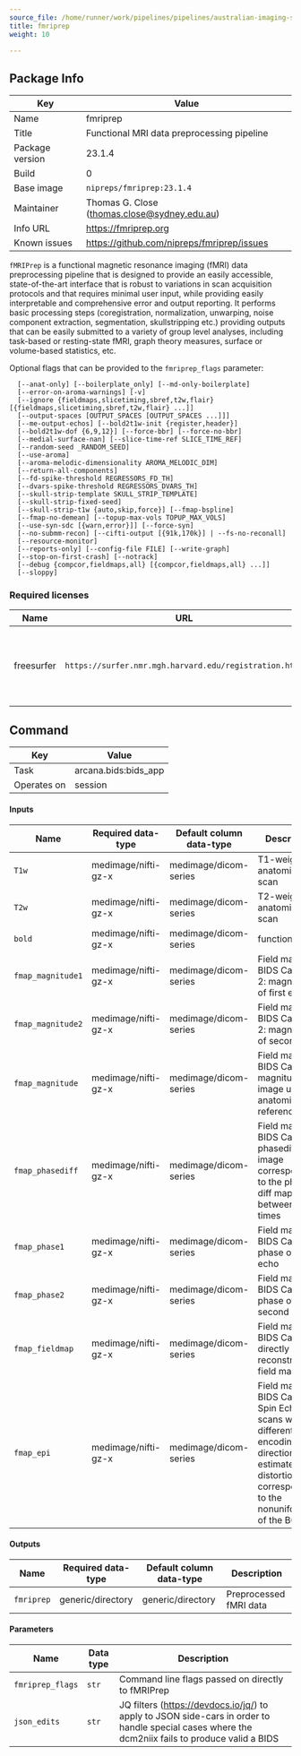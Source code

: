 ```yaml
---
source_file: /home/runner/work/pipelines/pipelines/australian-imaging-service/mri/human/neuro/bidsapps/fmriprep.yaml
title: fmriprep
weight: 10

---
```


## Package Info
|Key|Value|
|---|-----|
|Name|fmriprep|
|Title|Functional MRI data preprocessing pipeline|
|Package version|23.1.4|
|Build|0|
|Base image|`nipreps/fmriprep:23.1.4`|
|Maintainer|Thomas G. Close (thomas.close@sydney.edu.au)|
|Info URL|https://fmriprep.org|
|Known issues|https://github.com/nipreps/fmriprep/issues|

`fMRIPrep` is a functional magnetic resonance imaging (fMRI) data preprocessing
pipeline that is designed to provide an easily accessible, state-of-the-art
interface that is robust to variations in scan acquisition protocols and that
requires minimal user input, while providing easily interpretable and comprehensive
error and output reporting. It performs basic processing steps (coregistration,
normalization, unwarping, noise component extraction, segmentation,
skullstripping etc.) providing outputs that can be easily submitted to a variety
of group level analyses, including task-based or resting-state fMRI, graph
theory measures, surface or volume-based statistics, etc.

Optional flags that can be provided to the `fmriprep_flags` parameter:
```
  [--anat-only] [--boilerplate_only] [--md-only-boilerplate]
  [--error-on-aroma-warnings] [-v]
  [--ignore {fieldmaps,slicetiming,sbref,t2w,flair} [{fieldmaps,slicetiming,sbref,t2w,flair} ...]]
  [--output-spaces [OUTPUT_SPACES [OUTPUT_SPACES ...]]]
  [--me-output-echos] [--bold2t1w-init {register,header}]
  [--bold2t1w-dof {6,9,12}] [--force-bbr] [--force-no-bbr]
  [--medial-surface-nan] [--slice-time-ref SLICE_TIME_REF]
  [--random-seed _RANDOM_SEED]
  [--use-aroma]
  [--aroma-melodic-dimensionality AROMA_MELODIC_DIM]
  [--return-all-components]
  [--fd-spike-threshold REGRESSORS_FD_TH]
  [--dvars-spike-threshold REGRESSORS_DVARS_TH]
  [--skull-strip-template SKULL_STRIP_TEMPLATE]
  [--skull-strip-fixed-seed]
  [--skull-strip-t1w {auto,skip,force}] [--fmap-bspline]
  [--fmap-no-demean] [--topup-max-vols TOPUP_MAX_VOLS]
  [--use-syn-sdc [{warn,error}]] [--force-syn]
  [--no-submm-recon] [--cifti-output [{91k,170k}] | --fs-no-reconall]
  [--resource-monitor]
  [--reports-only] [--config-file FILE] [--write-graph]
  [--stop-on-first-crash] [--notrack]
  [--debug {compcor,fieldmaps,all} [{compcor,fieldmaps,all} ...]]
  [--sloppy]
```


### Required licenses
|Name|URL|Description|
|----|---|-----------|
|freesurfer|`https://surfer.nmr.mgh.harvard.edu/registration.html`|`fMRIPRep` uses FreeSurfer tools, which require a license to run.|

## Command
|Key|Value|
|---|-----|
|Task|arcana.bids:bids_app|
|Operates on|session|
#### Inputs
|Name|Required data-type|Default column data-type|Description|
|----|------------------|------------------------|-----------|
|`T1w`|<span data-toggle="tooltip" data-placement="bottom" title="medimage/nifti-gz-x" aria-label="medimage/nifti-gz-x">medimage/nifti-gz-x</span>|<span data-toggle="tooltip" data-placement="bottom" title="medimage/dicom-series" aria-label="medimage/dicom-series">medimage/dicom-series</span>|T1-weighted anatomical scan|
|`T2w`|<span data-toggle="tooltip" data-placement="bottom" title="medimage/nifti-gz-x" aria-label="medimage/nifti-gz-x">medimage/nifti-gz-x</span>|<span data-toggle="tooltip" data-placement="bottom" title="medimage/dicom-series" aria-label="medimage/dicom-series">medimage/dicom-series</span>|T2-weighted anatomical scan|
|`bold`|<span data-toggle="tooltip" data-placement="bottom" title="medimage/nifti-gz-x" aria-label="medimage/nifti-gz-x">medimage/nifti-gz-x</span>|<span data-toggle="tooltip" data-placement="bottom" title="medimage/dicom-series" aria-label="medimage/dicom-series">medimage/dicom-series</span>|functional MRI|
|`fmap_magnitude1`|<span data-toggle="tooltip" data-placement="bottom" title="medimage/nifti-gz-x" aria-label="medimage/nifti-gz-x">medimage/nifti-gz-x</span>|<span data-toggle="tooltip" data-placement="bottom" title="medimage/dicom-series" aria-label="medimage/dicom-series">medimage/dicom-series</span>|Field map - BIDS Case 1 & 2: magnitude of first echo|
|`fmap_magnitude2`|<span data-toggle="tooltip" data-placement="bottom" title="medimage/nifti-gz-x" aria-label="medimage/nifti-gz-x">medimage/nifti-gz-x</span>|<span data-toggle="tooltip" data-placement="bottom" title="medimage/dicom-series" aria-label="medimage/dicom-series">medimage/dicom-series</span>|Field map - BIDS Case 1 & 2: magnitude of second echo|
|`fmap_magnitude`|<span data-toggle="tooltip" data-placement="bottom" title="medimage/nifti-gz-x" aria-label="medimage/nifti-gz-x">medimage/nifti-gz-x</span>|<span data-toggle="tooltip" data-placement="bottom" title="medimage/dicom-series" aria-label="medimage/dicom-series">medimage/dicom-series</span>|Field map - BIDS Case 3: magnitude image used for anatomical reference|
|`fmap_phasediff`|<span data-toggle="tooltip" data-placement="bottom" title="medimage/nifti-gz-x" aria-label="medimage/nifti-gz-x">medimage/nifti-gz-x</span>|<span data-toggle="tooltip" data-placement="bottom" title="medimage/dicom-series" aria-label="medimage/dicom-series">medimage/dicom-series</span>|Field map - BIDS Case 1: phasediff image corresponding to the phase-diff map between echo times|
|`fmap_phase1`|<span data-toggle="tooltip" data-placement="bottom" title="medimage/nifti-gz-x" aria-label="medimage/nifti-gz-x">medimage/nifti-gz-x</span>|<span data-toggle="tooltip" data-placement="bottom" title="medimage/dicom-series" aria-label="medimage/dicom-series">medimage/dicom-series</span>|Field map - BIDS Case 2: phase of first echo|
|`fmap_phase2`|<span data-toggle="tooltip" data-placement="bottom" title="medimage/nifti-gz-x" aria-label="medimage/nifti-gz-x">medimage/nifti-gz-x</span>|<span data-toggle="tooltip" data-placement="bottom" title="medimage/dicom-series" aria-label="medimage/dicom-series">medimage/dicom-series</span>|Field map - BIDS Case 2: phase of second echo|
|`fmap_fieldmap`|<span data-toggle="tooltip" data-placement="bottom" title="medimage/nifti-gz-x" aria-label="medimage/nifti-gz-x">medimage/nifti-gz-x</span>|<span data-toggle="tooltip" data-placement="bottom" title="medimage/dicom-series" aria-label="medimage/dicom-series">medimage/dicom-series</span>|Field map - BIDS Case 3: directly reconstructed field map|
|`fmap_epi`|<span data-toggle="tooltip" data-placement="bottom" title="medimage/nifti-gz-x" aria-label="medimage/nifti-gz-x">medimage/nifti-gz-x</span>|<span data-toggle="tooltip" data-placement="bottom" title="medimage/dicom-series" aria-label="medimage/dicom-series">medimage/dicom-series</span>|Field map - BIDS Case 4: Spin Echo EPI scans with different phase encoding directions to estimate the distortion map corresponding to the nonuniformities of the B0 field|

#### Outputs
|Name|Required data-type|Default column data-type|Description|
|----|------------------|------------------------|-----------|
|`fmriprep`|<span data-toggle="tooltip" data-placement="bottom" title="generic/directory" aria-label="generic/directory">generic/directory</span>|<span data-toggle="tooltip" data-placement="bottom" title="generic/directory" aria-label="generic/directory">generic/directory</span>|Preprocessed fMRI data|

#### Parameters
|Name|Data type|Description|
|----|---------|-----------|
|`fmriprep_flags`|`str`|Command line flags passed on directly to fMRIPrep|
|`json_edits`|`str`|JQ filters (https://devdocs.io/jq/) to apply to JSON side-cars in order to handle special cases where the dcm2niix fails to produce valid a BIDS|

